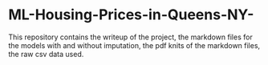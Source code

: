# ML-Housing-Prices-in-Queens-NY-

This repository contains the writeup of the project, the markdown files for the models with and without imputation, the pdf knits of the markdown files, the raw csv data used.

